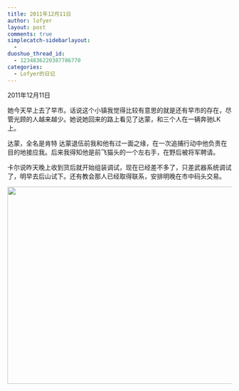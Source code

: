 ```yaml
---
title: 2011年12月11日
author: lofyer
layout: post
comments: true
simplecatch-sidebarlayout:
  - 
duoshuo_thread_id:
  - 1234836220387786770
categories:
  - Lofyer的日记
---
```

2011年12月11日

她今天早上去了早市。话说这个小镇我觉得比较有意思的就是还有早市的存在，尽管光顾的人越来越少。她说她回来的路上看见了达蒙，和三个人在一辆奔驰LK上。

达蒙，全名是肯特 达蒙退伍前我和他有过一面之缘，在一次追捕行动中他负责在目的地接应我。后来我得知他是前飞猫头的一个左右手，在野后被将军聘请。

卡尔说昨天晚上收到货后就开始组装调试，现在已经差不多了，只差武器系统调试了，明早去后山试下。还有教会那人已经取得联系，安排明晚在市中码头交易。

[<img class="alignnone size-full wp-image-665" title="660" src="http://lofyer.org/wp-content/uploads/2011/12/66011.jpg" alt="" width="636" height="442" />][1]

 [1]: http://lofyer.org/wp-content/uploads/2011/12/66011.jpg